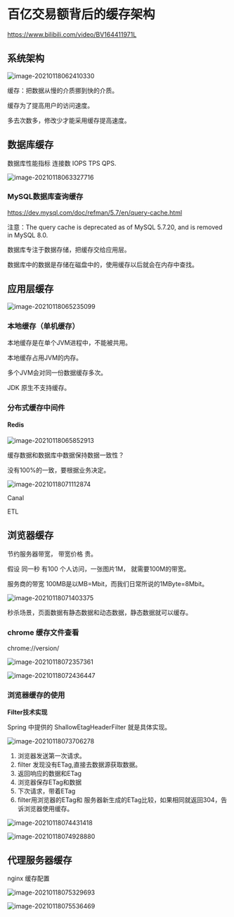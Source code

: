 # 百亿交易额背后的缓存架构

https://www.bilibili.com/video/BV164411971L



## 系统架构

![image-20210118062410330](百亿交易额背后的缓存架构.assets/image-20210118062410330.png)



缓存：把数据从慢的介质挪到快的介质。

缓存为了提高用户的访问速度。

多去次数多，修改少才能采用缓存提高速度。





## 数据库缓存 

 数据库性能指标 连接数 IOPS TPS  QPS.

![image-20210118063327716](百亿交易额背后的缓存架构.assets/image-20210118063327716.png)

### MySQL数据库查询缓存

https://dev.mysql.com/doc/refman/5.7/en/query-cache.html

注意：The query cache is deprecated as of MySQL 5.7.20, and is removed in MySQL 8.0.

数据库专注于数据存储，把缓存交给应用层。

数据库中的数据是存储在磁盘中的，使用缓存以后就会在内存中查找。



##  应用层缓存

 ![image-20210118065235099](百亿交易额背后的缓存架构.assets/image-20210118065235099.png)



### 本地缓存（单机缓存）

本地缓存是在单个JVM进程中，不能被共用。

本地缓存占用JVM的内存。

多个JVM会对同一份数据缓存多次。

JDK 原生不支持缓存。



### 分布式缓存中间件

#### Redis

![image-20210118065852913](百亿交易额背后的缓存架构.assets/image-20210118065852913.png)

缓存数据和数据库中数据保持数据一致性？

没有100%的一致，要根据业务决定。



 ![image-20210118071112874](百亿交易额背后的缓存架构.assets/image-20210118071112874.png)



Canal 

ETL





## 浏览器缓存

节约服务器带宽， 带宽价格 贵。

假设 同一秒 有100 个人访问，一张图片1M， 就需要100M的带宽。

服务商的带宽 100MB是以MB=Mbit，而我们日常所说的1MByte=8Mbit。

 ![image-20210118071403375](百亿交易额背后的缓存架构.assets/image-20210118071403375.png)



秒杀场景，页面数据有静态数据和动态数据，静态数据就可以缓存。 



### chrome 缓存文件查看

chrome://version/

 ![image-20210118072357361](百亿交易额背后的缓存架构.assets/image-20210118072357361.png)

 ![image-20210118072436447](百亿交易额背后的缓存架构.assets/image-20210118072436447.png)



### 浏览器缓存的使用

**Filter技术实现**

Spring 中提供的 ShallowEtagHeaderFilter 就是具体实现。

![image-20210118073706278](百亿交易额背后的缓存架构.assets/image-20210118073706278.png)

1. 浏览器发送第一次请求。
2. filter 发现没有ETag,直接去数据源获取数据。
3.  返回响应的数据和ETag
4. 浏览器保存ETag和数据
5. 下次请求，带着ETag
6. filter用浏览器的ETag和 服务器新生成的ETag比较，如果相同就返回304，告诉浏览器使用缓存。



![image-20210118074431418](百亿交易额背后的缓存架构.assets/image-20210118074431418.png)

![image-20210118074928880](百亿交易额背后的缓存架构.assets/image-20210118074928880.png)



## 代理服务器缓存

nginx 缓存配置

![image-20210118075329693](百亿交易额背后的缓存架构.assets/image-20210118075329693.png)

![image-20210118075536469](百亿交易额背后的缓存架构.assets/image-20210118075536469.png)

